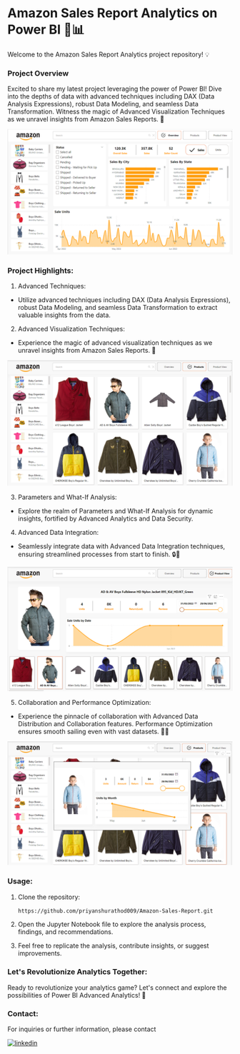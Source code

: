 
# Amazon Sales Report Analytics on Power BI 🚀📊

Welcome to the Amazon Sales Report Analytics project repository! 💡

### Project Overview
Excited to share my latest project leveraging the power of Power BI! Dive into the depths of data with advanced techniques including DAX (Data Analysis Expressions), robust Data Modeling, and seamless Data Transformation. Witness the magic of Advanced Visualization Techniques as we unravel insights from Amazon Sales Reports. 🌟


![App Screenshot](https://github.com/priyanshurathod009/Amazon-Sales-Report/blob/main/image/overview.png?raw=true)


### Project Highlights:

1. Advanced Techniques:
- Utilize advanced techniques including DAX (Data Analysis Expressions), robust Data Modeling, and seamless Data Transformation to extract valuable insights from the data.
2. Advanced Visualization Techniques:
- Experience the magic of advanced visualization techniques as we unravel insights from Amazon Sales Reports. 🌟

![App Screenshot](https://github.com/priyanshurathod009/Amazon-Sales-Report/blob/main/image/Products.png?raw=true)

3. Parameters and What-If Analysis:
- Explore the realm of Parameters and What-If Analysis for dynamic insights, fortified by Advanced Analytics and Data Security.
4. Advanced Data Integration:
- Seamlessly integrate data with Advanced Data Integration techniques, ensuring streamlined processes from start to finish. 🔒💼

![App Screenshot](https://github.com/priyanshurathod009/Amazon-Sales-Report/blob/main/image/Product%20view.png?raw=true)

5. Collaboration and Performance Optimization:
- Experience the pinnacle of collaboration with Advanced Data Distribution and Collaboration features. Performance Optimization ensures smooth sailing even with vast datasets. 🚀💼
  
![App Screenshot](https://github.com/priyanshurathod009/Amazon-Sales-Report/blob/main/image/Tootip.png?raw=true)



### Usage:

1. Clone the repository:

   ```bash
   https://github.com/priyanshurathod009/Amazon-Sales-Report.git

2. Open the Jupyter Notebook file to explore the analysis process, findings, and recommendations.
3. Feel free to replicate the analysis, contribute insights, or suggest improvements.

### Let's Revolutionize Analytics Together:

Ready to revolutionize your analytics game? Let's connect and explore the possibilities of Power BI Advanced Analytics! 🌟

### Contact:

For inquiries or further information, please contact

[![linkedin](https://img.shields.io/badge/linkedin-0A66C2?style=for-the-badge&logo=linkedin&logoColor=white)](https://www.linkedin.com/in/priyanshu-rathod-62ba802a9)
